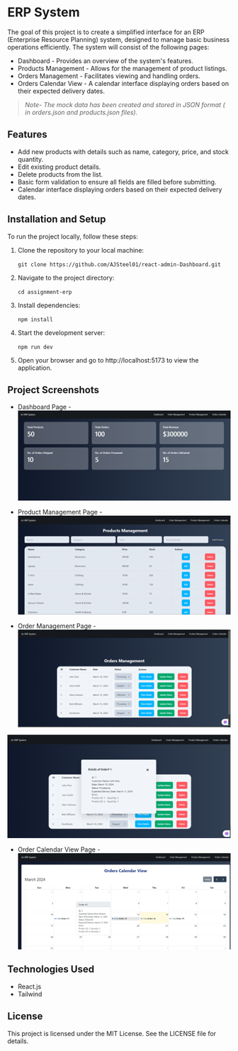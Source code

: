 
# ERP System

The goal of this project is to create a simplified interface for an ERP (Enterprise Resource Planning) system, designed to manage basic business operations efficiently. The system will consist of the following pages:
-   Dashboard - Provides an overview of the system's features.
-   Products Management - Allows for the management of product listings.
-   Orders Management - Facilitates viewing and handling orders.
- Orders Calendar View - A calendar interface displaying orders based on their expected     	delivery dates.
>*Note- The mock data has been created and stored in JSON format ( in *orders.json* and *products.json* files).*

## Features

-   Add new products with details such as name, category, price, and stock quantity.
-   Edit existing product details.
-   Delete products from the list.
-   Basic form validation to ensure all fields are filled before submitting.
- Calendar interface displaying orders based on their expected delivery dates.

## Installation and Setup 

To run the project locally, follow these steps:

1.  Clone the repository to your local machine:
    
    
    `git clone https://github.com/AJSteel01/react-admin-Dashboard.git` 
    
2.  Navigate to the project directory:

    `cd assignment-erp` 
    
3.  Install dependencies:
    
    `npm install` 
    
4.  Start the development server:
    
    `npm run dev` 
    
5.  Open your browser and go to http://localhost:5173 to view the application.    

## Project Screenshots

- Dashboard Page -
![Dashboard Page](./src/assets/Dashboard.png)


- Product Management Page -
![Product Management Page](./src/assets/productManagement.png)



- Order Management Page -
![order Management Page](./src/assets/orderManagement.png)

![order Management view Details](./src/assets/orderManagement_viewDetails.png)

- Order Calendar View Page -
![Order Calendar Page](./src/assets/orderCalendarView.png)


## Technologies Used

-   React.js
-   Tailwind

## License

This project is licensed under the MIT License. See the LICENSE file for details.